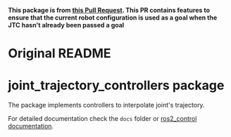 **This package is from [this Pull Request](https://github.com/ros-controls/ros2_controllers/pull/558/).
This PR contains features to ensure that the current robot configuration is used as a goal when the JTC hasn't already been passed a goal**

# Original README

# joint_trajectory_controllers package

The package implements controllers to interpolate joint's trajectory.

For detailed documentation check the `docs` folder or [ros2_control documentation](https://ros-controls.github.io/control.ros.org/).

